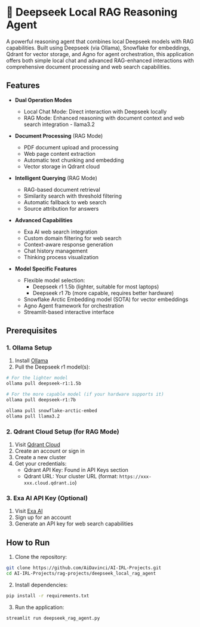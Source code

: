 # 🐋 Deepseek Local RAG Reasoning Agent 

A powerful reasoning agent that combines local Deepseek models with RAG capabilities. Built using Deepseek (via Ollama), Snowflake for embeddings, Qdrant for vector storage, and Agno for agent orchestration, this application offers both simple local chat and advanced RAG-enhanced interactions with comprehensive document processing and web search capabilities.

## Features

- **Dual Operation Modes**
  - Local Chat Mode: Direct interaction with Deepseek locally
  - RAG Mode: Enhanced reasoning with document context and web search integration - llama3.2

- **Document Processing** (RAG Mode)
  - PDF document upload and processing
  - Web page content extraction
  - Automatic text chunking and embedding
  - Vector storage in Qdrant cloud

- **Intelligent Querying** (RAG Mode)
  - RAG-based document retrieval
  - Similarity search with threshold filtering
  - Automatic fallback to web search
  - Source attribution for answers

- **Advanced Capabilities**
  - Exa AI web search integration
  - Custom domain filtering for web search
  - Context-aware response generation
  - Chat history management
  - Thinking process visualization

- **Model Specific Features**
  - Flexible model selection:
    - Deepseek r1 1.5b (lighter, suitable for most laptops)
    - Deepseek r1 7b (more capable, requires better hardware)
  - Snowflake Arctic Embedding model (SOTA) for vector embeddings
  - Agno Agent framework for orchestration
  - Streamlit-based interactive interface

## Prerequisites

### 1. Ollama Setup
1. Install [Ollama](https://ollama.ai)
2. Pull the Deepseek r1 model(s):
```bash
# For the lighter model
ollama pull deepseek-r1:1.5b

# For the more capable model (if your hardware supports it)
ollama pull deepseek-r1:7b

ollama pull snowflake-arctic-embed
ollama pull llama3.2
```

### 2. Qdrant Cloud Setup (for RAG Mode)
1. Visit [Qdrant Cloud](https://cloud.qdrant.io/)
2. Create an account or sign in
3. Create a new cluster
4. Get your credentials:
   - Qdrant API Key: Found in API Keys section
   - Qdrant URL: Your cluster URL (format: `https://xxx-xxx.cloud.qdrant.io`)

### 3. Exa AI API Key (Optional)
1. Visit [Exa AI](https://exa.ai)
2. Sign up for an account
3. Generate an API key for web search capabilities

## How to Run

1. Clone the repository:
```bash
git clone https://github.com/AiDavinci/AI-IRL-Projects.git
cd AI-IRL-Projects/rag-projects/deepseek_local_rag_agent
```

2. Install dependencies:
```bash
pip install -r requirements.txt
```

3. Run the application:
```bash
streamlit run deepseek_rag_agent.py
```

